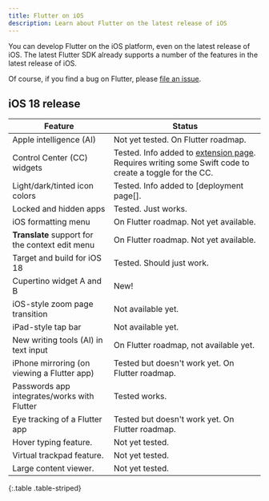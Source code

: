 ```yaml
---
title: Flutter on iOS
description: Learn about Flutter on the latest release of iOS
---
```


You can develop Flutter on the iOS platform, even on
the latest release of iOS. The latest Flutter SDK
already supports a number of the features in the
latest release of iOS.

Of course, if you find a bug on Flutter,
please [file an issue][].

[file an issue]: {{site.github}}/flutter/flutter/issues

## iOS 18 release

| Feature                                        | Status                                                                                                        |  
|------------------------------------------------|---------------------------------------------------------------------------------------------------------------|
| Apple intelligence (AI)                        | Not yet tested. On Flutter roadmap.                                                                           |
| Control Center (CC) widgets                    | Tested. Info added to [extension page][]. Requires writing some Swift code to create a toggle for the CC.     |
| Light/dark/tinted icon colors                  | Tested. Info added to [deployment page[].                                                                     | 
| Locked and hidden apps                         | Tested. Just works.                                                                                           |
| iOS formatting menu                            | On Flutter roadmap. Not yet available.                                                                        |
|**Translate** support for the context edit menu | On Flutter roadmap. Not yet available.                                                                        |
| Target and build for iOS 18                    | Tested. Should just work.                                                                                     |
| Cupertino widget A and B                       | New!                                                                                                          |
| iOS-style zoom page transition                 | Not available yet.                                                                                            |
| iPad-style tap bar                             | Not available yet.                                                                                            |
| New writing tools (AI) in text input           | On Flutter roadmap, not available yet.                                                                        |
| iPhone mirroring (on viewing a Flutter app)    | Tested but doesn't work yet. On Flutter roadmap.                                                              |
| Passwords app integrates/works with Flutter    | Tested works.                                                                                                 |
| Eye tracking of a Flutter app                  | Tested but doesn't work yet. On Flutter roadmap.                                                              |
| Hover typing feature.                          | Not yet tested.                                                                                               |
| Virtual trackpad feature.                      | Not yet tested.                                                                                               |
| Large content viewer.                          | Not yet tested.                                                                                               |

{:.table .table-striped}

[deployment page]: /deployment/ios#add-an-app-icon
[extension page]: /platform-integration/ios/app-extensions

